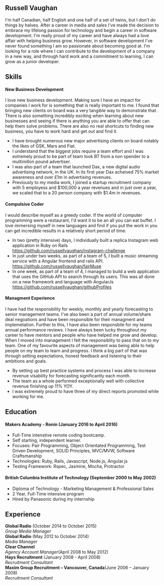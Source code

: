 ## Russell Vaughan

I'm half Canadian, half English and one half of a set of twins, but I don't do things by halves. After a career in media and sales I've made the decision to embrace my lifelong passion for technology and begin a career in software development. I'm really proud of my career and have always had a love affair with helping business grow. However, in software development I've never found something I am so passionate about becoming good at. I'm looking for a role where I can contribute to the development of a company in a new way, and through hard work and a commitment to learning, I can grow as a junior developer.

## Skills

#### New Business Development

I love new business development. Making sure I have an impact for companies I work for is something that is really important to me. I found that bringing new clients on board was a very tangible way to demonstrate that. There is also something incredibly exciting 
when learning about new businesses and seeing if there is anything you are able to offer that can help them solve problems. There are also no real shortcuts to finding new business, you have to work hard and get out and find it.

- I have brought numerous new major advertising clients on board notably the likes of GSK, Mars and Fiat.
- I understand that the biggest jobs require a team effort and I was extremely proud to be part of team took BT from a non spender to a multimillon pound advertiser.
- I was also part of a team that launched Dax, a new digital audio advertising network, in the UK. In its first year Dax acheived 75% market awareness and over £1m in advertising revenues. 
- Previously to my media work, I joined a startup recruitment company with 5 employess and $100,000 a year revenues and in just over a year, we scaled that to a 20 person company with $1.4m in revenues.

#### Compulsive Coder

I would describe myself as a greedy coder. If the world of computer programming were a restaurant, I'd want it to be an all you can eat buffet. I love immersing myself in new languages and find if you put the work in you can get incredible results in a relatively short period of time. 

- In two (pretty intensive) days, I individually built a replica Instagram web application in Ruby on Rails
  https://github.com/russellvaughan/instagram-challenge  
- In just under two weeks, as part of a team of 5, I built a music streaming service with a Angular frontend and rails API.
  https://github.com/russellvaughan/fairMuse
- In one week, as part of a team of 4, I managed to build a web application that uses the GitHub API to search through its users. This was all done on a new framework and language with AngularJs 
  https://github.com/russellvaughan/githubProfiles


#### Managment Experience

I have had the responsbility for weekly, monthly and yearly forecasting to senior management teams. I've also been a part of annual volume/share deal negoations and have been responsible for their managment and implemetation. Further to this, I have also been responsbile for my teams annual performance reviews. I have always been lucky throughout my career to have mentors and people who have helped me grow and develop. When I moved into management I felt the responsiblity to pass that on to my team. One of my favourite aspects of management was being able to help people on my team to learn and progress. I think a big part of that was through setting expectations, honest feedback and listening to their ambitions and goals.

- By setting up best practice systems and process I was able to increase revenue visability for forecasting significantly each month.
- The team as a whole performed exceptionally well with collective revenue finishing up 11% YOY.
- I was extremely proud to have three of my direct reports promoted while working for me.

## Education

#### Makers Academy - Ronin (January 2016 to April 2016)

- Full-Time intenstive remote coding bootcamp. 
- Self starting, independent learner.
- Focuses: Pair Programming, Object Orientated Programming, Test Driven Development, SOLID Principles, MVC/MVW, Software Craftsmanship
- Technologies: Ruby, Rails, Javascript, Node.js, Angular.js
- Testing Framework: Rspec, Jasmine, Mocha, Protractor

#### British Columbia Institute of Technology (September 2000 to May 2002)

- Diploma of Technology - Marketing Management & Professional Sales
- 2 Year, Full-Time intensive program 
- Hired by Panasonic during my internship

## Experience

**Global Radio** (October 2014 to October 2015)    
*Group Media Manager*  
**Global Radio** (May 2012 to October 2014)   
*Media Manager*  
**Clear Channel**  
*Agency Account Manager*(April 2008 to May 2012)  
**Hays Recruitment** (January 2008 - April 2008)  
*Recruitment Consultant*  
**Maxim Group Recruitment – Vancouver, Canada**(June 2006 – January 2008)  
*Recruitment Consultant*  
